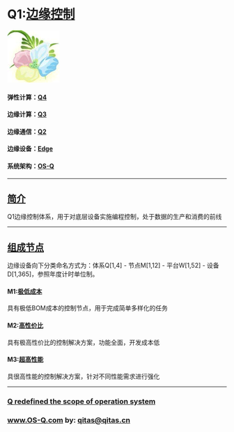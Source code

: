 ﻿# Q1:[边缘控制](https://github.com/OS-Q/Q1) 

[![sites](OS-Q/OS-Q.png)](http://www.OS-Q.com)

#### 弹性计算：[Q4](https://github.com/OS-Q/Q4)

#### 边缘计算：[Q3](https://github.com/OS-Q/Q3)

#### 边缘通信：[Q2](https://github.com/OS-Q/Q2)

#### 边缘设备：[Edge](https://github.com/OS-Q/Edge-Q)

#### 系统架构：[OS-Q](https://github.com/OS-Q/OS-Q)

---

## [简介](https://github.com/OS-Q/Q1/wiki) 

Q1边缘控制体系，用于对底层设备实施编程控制，处于数据的生产和消费的前线

---

## [组成节点](https://github.com/OS-Q/Q1/wiki/index) 

边缘设备向下分类命名方式为：体系Q[1,4] - 节点M[1,12] - 平台W[1,52] - 设备D[1,365]，参照年度计时单位制。

#### M1:[极低成本](https://github.com/OS-Q/M1)

具有极低BOM成本的控制节点，用于完成简单多样化的任务

#### M2:[高性价比](https://github.com/OS-Q/M2)

具有极高性价比的控制解决方案，功能全面，开发成本低

#### M3:[超高性能](https://github.com/OS-Q/M3)

具很高性能的控制解决方案，针对不同性能需求进行强化


---

###   [Q redefined the scope of operation system](https://github.com/OS-Q/OS-Q) 

###  www.OS-Q.com   by:   qitas@qitas.cn
